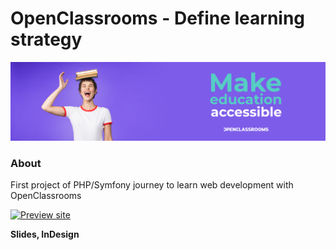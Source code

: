 # OpenClassrooms - Define learning strategy

![OpenClassrooms banneer](./ressources/images/oc_banner.png)

### About

First project of PHP/Symfony journey to learn web development with OpenClassrooms

[![Preview site](https://img.shields.io/badge/Preview%20site--7d5ce9?style=for-the-badge&logo=AdobeInDesign&logoColor=white)](https://florianjourde.github.io/OpenClassrooms-1-Define-learning-strategy/)

**Slides, InDesign**
